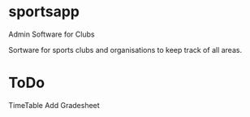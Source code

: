 # sportsapp
Admin Software for Clubs

Sortware for sports clubs and organisations to keep track of all areas. 

# ToDo

TimeTable
Add Gradesheet
